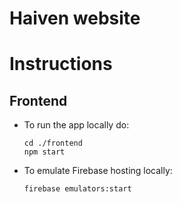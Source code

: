 # Haiven website

# Instructions

## Frontend

- To run the app locally do:
  ```{bash}
  cd ./frontend
  npm start
  ```
- To emulate Firebase hosting locally:
  ```{bash}
  firebase emulators:start
  ```
